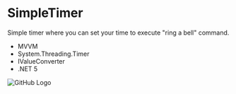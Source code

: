 # SimpleTimer
Simple timer where you can set your time to execute "ring a bell" command. 

* MVVM
* System.Threading.Timer
* IValueConverter
* .NET 5


![GitHub Logo](https://user-images.githubusercontent.com/72302395/102415857-93939600-4001-11eb-8ead-9d5fdca80463.png)
